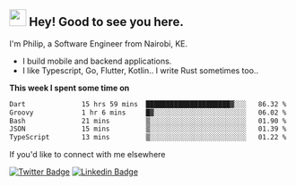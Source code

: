 <h2><img src="https://slackmojis.com/emojis/3643-cool-doge/download" width="30"/> Hey! Good to see you here.</h2>

<p>I'm Philip, a Software Engineer from Nairobi, KE. 

- I build mobile and backend applications.
- I like Typescript, Go, Flutter, Kotlin.. I write Rust sometimes too..</p>

**This week I spent some time on**
<!--START_SECTION:waka-->

```txt
Dart              15 hrs 59 mins  █████████████████████▓░░░   86.32 %
Groovy            1 hr 6 mins     █▓░░░░░░░░░░░░░░░░░░░░░░░   06.02 %
Bash              21 mins         ▒░░░░░░░░░░░░░░░░░░░░░░░░   01.90 %
JSON              15 mins         ▒░░░░░░░░░░░░░░░░░░░░░░░░   01.39 %
TypeScript        13 mins         ▒░░░░░░░░░░░░░░░░░░░░░░░░   01.22 %
```

<!--END_SECTION:waka-->

If you'd like to connect with me elsewhere

[![Twitter Badge](https://img.shields.io/badge/-Twitter-1ca0f1?style=flat-square&labelColor=1ca0f1&logo=twitter&logoColor=white&link=https://twitter.com/_diogorodrigues)](https://twitter.com/kimathiphil)  [![Linkedin Badge](https://img.shields.io/badge/-LinkedIn-blue?style=flat-square&logo=Linkedin&logoColor=white&link=https://www.linkedin.com/in/philip-kimathi-2604a9114/)](https://www.linkedin.com/in/philip-kimathi-2604a9114/)
